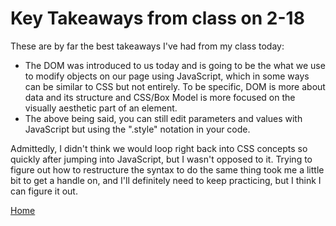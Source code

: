 # Key Takeaways from class on 2-18

These are by far the best takeaways I've had from my class today:

* The DOM was introduced to us today and is going to be the what we use to modify objects on our page using JavaScript, which in some ways can be similar to CSS but not entirely. To be specific, DOM is more about data and its structure and CSS/Box Model is more focused on the visually aesthetic part of an element.
* The above being said, you can still edit parameters and values with JavaScript but using the ".style" notation in your code.

Admittedly, I didn't think we would loop right back into CSS concepts so quickly after jumping into JavaScript, but I wasn't opposed to it. Trying to figure out how to restructure the syntax to do the same thing took me a little bit to get a handle on, and I'll definitely need to keep practicing, but I think I can figure it out.


[Home](index.md)

